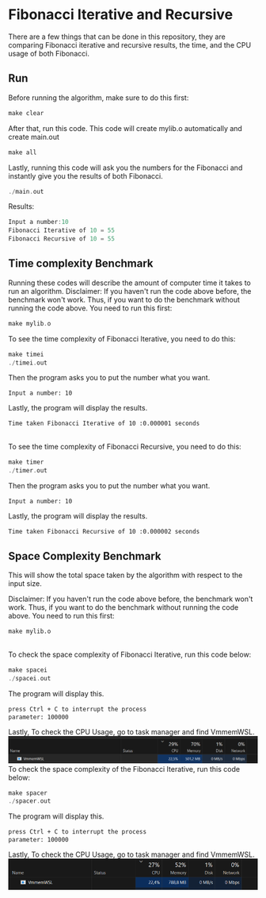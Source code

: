 # Fibonacci Iterative and Recursive

There are a few things that can be done in this repository, they are comparing Fibonacci iterative and recursive results, the time, and the CPU usage of both Fibonacci.
## Run

Before running the algorithm, make sure to do this first:

```c
make clear
```
After that, run this code. This code will create mylib.o automatically and create main.out
```c
make all
```
Lastly, running this code will ask you the numbers for the Fibonacci and instantly give you the results of both Fibonacci.
```c
./main.out
```
Results:
```c
Input a number:10
Fibonacci Iterative of 10 = 55
Fibonacci Recursive of 10 = 55
```

## Time complexity Benchmark
Running these codes will describe the amount of computer time it takes to run an algorithm.
Disclaimer: If you haven't run the code above before, the benchmark won't work. Thus, if you want to do the benchmark without running the code above. You need to run this first:
```c
make mylib.o
```

To see the time complexity of Fibonacci Iterative, you need to do this:
```c
make timei
./timei.out
```
Then the program asks you to put the number what you want.
```
Input a number: 10
```
Lastly, the program will display the results.
```
Time taken Fibonacci Iterative of 10 :0.000001 seconds
```
\
To see the time complexity of Fibonacci Recursive, you need to do this:
```c
make timer
./timer.out
```
Then the program asks you to put the number what you want.
```
Input a number: 10
```
Lastly, the program will display the results.
```
Time taken Fibonacci Recursive of 10 :0.000002 seconds
```

## Space Complexity Benchmark

This will show the total space taken by the algorithm with respect to the input size.

Disclaimer: If you haven't run the code above before, the benchmark won't work. Thus, if you want to do the benchmark without running the code above. You need to run this first:
```
make mylib.o
```
\
To check the space complexity of Fibonacci Iterative, run this code below:
```c
make spacei
./spacei.out
```
The program will display this.
```
press Ctrl + C to interrupt the process
parameter: 100000
```
Lastly, To check the CPU Usage, go to task manager and find VmmemWSL. 
![](ss/iterative.png)
\
To check the space complexity of the Fibonacci Iterative, run this code below:
```c
make spacer
./spacer.out
```
The program will display this.
```
press Ctrl + C to interrupt the process
parameter: 100000
```
Lastly, To check the CPU Usage, go to task manager and find VmmemWSL. 
![](ss/recursive.png)
